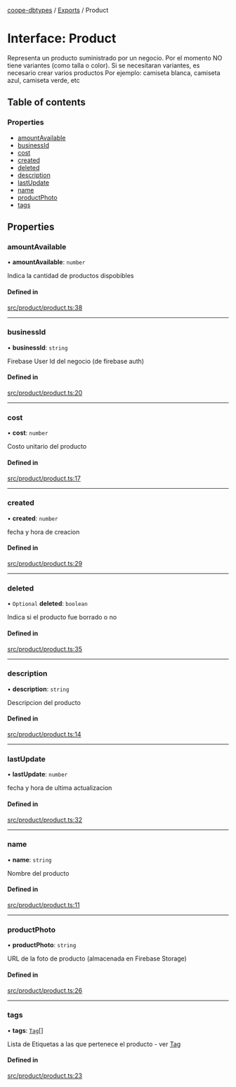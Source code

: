 [coope-dbtypes](../README.md) / [Exports](../modules.md) / Product

# Interface: Product

Representa un producto suministrado por un negocio.
Por el momento NO tiene variantes (como talla o color).
Si se necesitaran variantes, es necesario crear varios productos
Por ejemplo: camiseta blanca, camiseta azul, camiseta verde, etc

## Table of contents

### Properties

- [amountAvailable](Product.md#amountavailable)
- [businessId](Product.md#businessid)
- [cost](Product.md#cost)
- [created](Product.md#created)
- [deleted](Product.md#deleted)
- [description](Product.md#description)
- [lastUpdate](Product.md#lastupdate)
- [name](Product.md#name)
- [productPhoto](Product.md#productphoto)
- [tags](Product.md#tags)

## Properties

### amountAvailable

• **amountAvailable**: `number`

Indica la cantidad de productos dispobibles

#### Defined in

[src/product/product.ts:38](https://github.com/UCR-Labs/Coope-dbtypes/blob/42e7810/src/product/product.ts#L38)

___

### businessId

• **businessId**: `string`

Firebase User Id del negocio (de firebase auth)

#### Defined in

[src/product/product.ts:20](https://github.com/UCR-Labs/Coope-dbtypes/blob/42e7810/src/product/product.ts#L20)

___

### cost

• **cost**: `number`

Costo unitario del producto

#### Defined in

[src/product/product.ts:17](https://github.com/UCR-Labs/Coope-dbtypes/blob/42e7810/src/product/product.ts#L17)

___

### created

• **created**: `number`

fecha y hora de creacion

#### Defined in

[src/product/product.ts:29](https://github.com/UCR-Labs/Coope-dbtypes/blob/42e7810/src/product/product.ts#L29)

___

### deleted

• `Optional` **deleted**: `boolean`

Indica si el producto fue borrado o no

#### Defined in

[src/product/product.ts:35](https://github.com/UCR-Labs/Coope-dbtypes/blob/42e7810/src/product/product.ts#L35)

___

### description

• **description**: `string`

Descripcion del producto

#### Defined in

[src/product/product.ts:14](https://github.com/UCR-Labs/Coope-dbtypes/blob/42e7810/src/product/product.ts#L14)

___

### lastUpdate

• **lastUpdate**: `number`

fecha y hora de ultima actualizacion

#### Defined in

[src/product/product.ts:32](https://github.com/UCR-Labs/Coope-dbtypes/blob/42e7810/src/product/product.ts#L32)

___

### name

• **name**: `string`

Nombre del producto

#### Defined in

[src/product/product.ts:11](https://github.com/UCR-Labs/Coope-dbtypes/blob/42e7810/src/product/product.ts#L11)

___

### productPhoto

• **productPhoto**: `string`

URL de la foto de producto (almacenada en Firebase Storage)

#### Defined in

[src/product/product.ts:26](https://github.com/UCR-Labs/Coope-dbtypes/blob/42e7810/src/product/product.ts#L26)

___

### tags

• **tags**: [`Tag`](Tag.md)[]

Lista de Etiquetas a las que pertenece el producto - ver [Tag](Tag.md)

#### Defined in

[src/product/product.ts:23](https://github.com/UCR-Labs/Coope-dbtypes/blob/42e7810/src/product/product.ts#L23)
